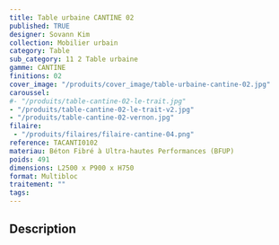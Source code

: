 ```yaml
---
title: Table urbaine CANTINE 02 
published: TRUE
designer: Sovann Kim
collection: Mobilier urbain
category: Table
sub_category: 11 2 Table urbaine
gamme: CANTINE
finitions: 02
cover_image: "/produits/cover_image/table-urbaine-cantine-02.jpg"
caroussel: 
#- "/produits/table-cantine-02-le-trait.jpg"
- "/produits/table-cantine-02-le-trait-v2.jpg"
- "/produits/table-cantine-02-vernon.jpg"
filaire: 
 - "/produits/filaires/filaire-cantine-04.png"
reference: TACANTI0102
materiau: Béton Fibré à Ultra-hautes Performances (BFUP)
poids: 491
dimensions: L2500 x P900 x H750
format: Multibloc
traitement: ""
tags: 
---
```


## Description
